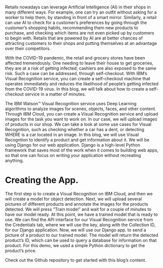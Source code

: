Retails nowadays can leverage Artificial Intelligence (AI) in their shops in many different ways. For example, one can try an outfit without asking for a worker to help them, by standing in front of a smart mirror. Similarly, a retail can use AI to check for a customer’s preferences by going through the customer’s shopping habits, recommending them new products to purchase, and checking which items are not even picked up by customers to begin with. Retails that are powered by AI are at better chances of attracting customers to their shops and putting themselves at an advantage over their competitors.

With the COVID-19 pandemic, the retail and grocery stores have been affected tremendously. One needing to leave their house to get groceries, they are at a risk of getting infected; cashiers are also exposed to the same risk. Such a case can be addressed, through self-checkout. With IBM’s Visual Recognition service, you can create a self-checkout machine that operates immediately and reduces the likelihood of people’s getting infected from the COVID-19 virus. In this blog, we will talk about how to create a self-checkout service in a matter of minutes.

The IBM Watson™ Visual Recognition service uses Deep Learning algorithms to analyze images for scenes, objects, faces, and other content. Through IBM Cloud, you can create a Visual Recognition service and upload images for the task you want to work on. In our case, we will upload images of products in our shop. We can take a look at some use cases for Visual Recognition, such as checking whether a car has a dent, or detecting WHERE is a car located in an image. In this blog, we will use Visual Recogntion to identify a product and get information about it.
We will be using Django for our web application. Django is a high-level Python framework that saves most of the work when it comes to building web apps, so that one can focus on writing your application without recreating anything.

# Creating the App.
The first step is to create a Visual Recognition on IBM Cloud, and then we will create a model for object detection. Next, we will upload several pictures of different products and annotate the images for the products detected. We will press “Train model” and wait for a couple of minutes to have our model ready. At this point, we have a trained model that is ready to use. We can find the API interface for our Visual Recognition service from the Credentials tab, where we will use the key, along with the Collection ID, for our Django application. 
Now, we will use our Django app. to send a picture of a product to our trained model. The model will return the detected product’s ID, which can be used to query a database for information on that product. For this demo, we used a simple Python dictionary to get the product’s price. 

Check out the Github repository to get started with this blog’s content.
